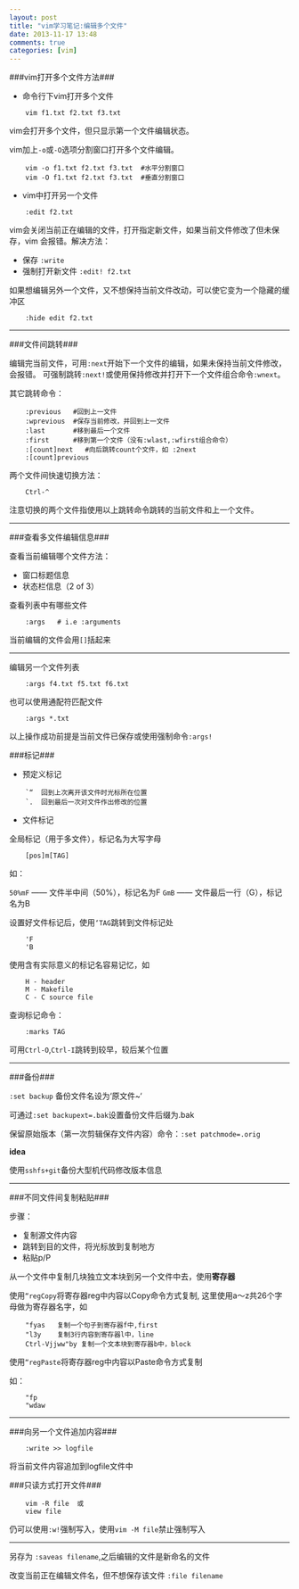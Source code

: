 ```yaml
---
layout: post
title: "vim学习笔记:编辑多个文件"
date: 2013-11-17 13:48
comments: true
categories: [vim]
---
```

###vim打开多个文件方法###

* 命令行下vim打开多个文件

```
	vim f1.txt f2.txt f3.txt
```

vim会打开多个文件，但只显示第一个文件编辑状态。

<!--more-->

vim加上`-o`或`-O`选项分割窗口打开多个文件编辑。

```
	vim -o f1.txt f2.txt f3.txt  #水平分割窗口
	vim -O f1.txt f2.txt f3.txt  #垂直分割窗口
```

* vim中打开另一个文件

```
	:edit f2.txt
```

vim会关闭当前正在编辑的文件，打开指定新文件，如果当前文件修改了但未保存，vim
会报错。解决方法：

  * 保存 `:write`
  * 强制打开新文件 `:edit! f2.txt`

如果想编辑另外一个文件，又不想保持当前文件改动，可以使它变为一个隐藏的缓冲区

```
	:hide edit f2.txt
```

---

###文件间跳转###

编辑完当前文件，可用`:next`开始下一个文件的编辑，如果未保持当前文件修改，会报错。
可强制跳转`:next!`或使用保持修改并打开下一个文件组合命令`:wnext`。

其它跳转命令：

```
	:previous   #回到上一文件
	:wprevious  #保存当前修改，并回到上一文件
	:last       #移到最后一个文件
	:first      #移到第一个文件（没有:wlast,:wfirst组合命令）
	:[count]next   #向后跳转count个文件，如 :2next
	:[count]previous
```

两个文件间快速切换方法：

```
	Ctrl-^
```

注意切换的两个文件指使用以上跳转命令跳转的当前文件和上一个文件。

---

###查看多文件编辑信息###

查看当前编辑哪个文件方法：

 * 窗口标题信息
 * 状态栏信息（2 of 3）

查看列表中有哪些文件

```
	:args   # i.e :arguments
```

当前编辑的文件会用`[]`括起来

---

编辑另一个文件列表

```
	:args f4.txt f5.txt f6.txt
```

也可以使用通配符匹配文件

```
	:args *.txt
```

以上操作成功前提是当前文件已保存或使用强制命令`:args!`

###标记###

* 预定义标记

```
	`“  回到上次离开该文件时光标所在位置
	`.  回到最后一次对文件作出修改的位置
```

* 文件标记

全局标记（用于多文件），标记名为大写字母

```
	[pos]m[TAG]
```

如： 

`50%mF` —— 文件半中间（50%），标记名为F
`GmB`   —— 文件最后一行（G），标记名为B

设置好文件标记后，使用`‘TAG`跳转到文件标记处

```
	'F
	'B
```

使用含有实际意义的标记名容易记忆，如

```
	H - header
	M - Makefile
	C - C source file
```

查询标记命令：

```
	:marks TAG
```

可用`Ctrl-O`,`Ctrl-I`跳转到较早，较后某个位置

---

###备份###

`:set backup` 备份文件名设为‘原文件~‘

可通过`:set backupext=.bak`设置备份文件后缀为.bak

保留原始版本（第一次剪辑保存文件内容）命令：`:set patchmode=.orig`

**idea**

使用`sshfs+git`备份大型机代码修改版本信息

---

###不同文件间复制粘贴###

步骤：

* 复制源文件内容
* 跳转到目的文件，将光标放到复制地方
* 粘贴p/P

从一个文件中复制几块独立文本块到另一个文件中去，使用**寄存器**

使用`“regCopy`将寄存器reg中内容以Copy命令方式复制,
这里使用a～z共26个字母做为寄存器名字，如

```
	"fyas   复制一个句子到寄存器f中,first
	"l3y    复制3行内容到寄存器l中，line 
	Ctrl-Vjjww"by 复制一个文本块到寄存器b中，block
```

使用`“regPaste`将寄存器reg中内容以Paste命令方式复制

如：

```
	"fp
	"wdaw
```

---

###向另一个文件追加内容###

```
	:write >> logfile
```

将当前文件内容追加到logfile文件中

###只读方式打开文件###

```
	vim -R file  或
	view file
```

仍可以使用`:w!`强制写入，使用`vim -M file`禁止强制写入

---

另存为 `:saveas filename`,之后编辑的文件是新命名的文件

改变当前正在编辑文件名，但不想保存该文件 `:file filename`

